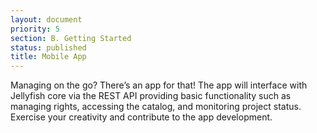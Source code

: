 ```yaml
---
layout: document
priority: 5
section: B. Getting Started
status: published
title: Mobile App
---
```


Managing on the go? There’s an app for that! The app will interface with Jellyfish core via the REST API providing basic functionality such as managing rights, accessing the catalog, and monitoring project status. Exercise your creativity and contribute to the app development.
